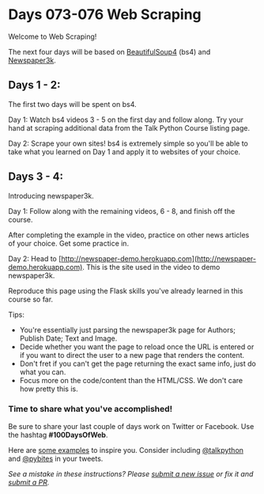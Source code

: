 # Days 073-076 Web Scraping

Welcome to Web Scraping!

The next four days will be based on [BeautifulSoup4](https://www.crummy.com/software/BeautifulSoup/bs4/doc/#) (bs4) and [Newspaper3k](https://newspaper.readthedocs.io/en/latest/).

## Days 1 - 2: 

The first two days will be spent on bs4.

Day 1: Watch bs4 videos 3 - 5 on the first day and follow along. Try your hand at scraping additional data from the Talk Python Course listing page.

Day 2: Scrape your own sites! bs4 is extremely simple so you'll be able to take what you learned on Day 1 and apply it to websites of your choice.


## Days 3 - 4: 

Introducing newspaper3k.

Day 1: Follow along with the remaining videos, 6 - 8, and finish off the course.

After completing the example in the video, practice on other news articles of your choice. Get some practice in.

Day 2: Head to [http://newspaper-demo.herokuapp.com](http://newspaper-demo.herokuapp.com). This is the site used in the video to demo newspaper3k.

Reproduce this page using the Flask skills you've already learned in this course so far.

Tips:

- You're essentially just parsing the newspaper3k page for Authors; Publish Date; Text and Image.
- Decide whether you want the page to reload once the URL is entered or if you want to direct the user to a new page that renders the content.
- Don't fret if you can't get the page returning the exact same info, just do what you can.
- Focus more on the code/content than the HTML/CSS. We don't care how pretty this is.


### Time to share what you've accomplished!

Be sure to share your last couple of days work on Twitter or Facebook. Use the hashtag **#100DaysOfWeb**. 

Here are [some examples](https://twitter.com/search?q=%23100DaysOfCode) to inspire you. Consider including [@talkpython](https://twitter.com/talkpython) and [@pybites](https://twitter.com/pybites) in your tweets.

*See a mistake in these instructions? Please [submit a new issue](https://github.com/talkpython/100daysofweb-with-python-course/issues) or fix it and [submit a PR](https://github.com/talkpython/100daysofweb-with-python-course/pulls).*
